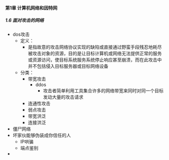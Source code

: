 #### 第1章 计算机网络和因特网

##### 1.6 面对攻击的网络

- dos攻击
  - 定义：
    - 是指故意的攻击网络协议实现的缺陷或直接通过野蛮手段残忍地耗尽被攻击对象的资源，目的是让目标计算机或网络无法提供正常的服务或资源访问，使目标系统服务系统停止响应甚至崩溃，而在此攻击中并不包括侵入目标服务器或目标网络设备
  - 分类：
    - 带宽攻击
      - ddos
        - 攻击者简单利用工具集合许多的网络带宽来同时对同一个目标发动大量的攻击请求
    - 连通性攻击
    - 弱点攻击
    - 带宽洪泛
    - 连接洪泛
- 僵尸网络
- 坏家伙能够伪装成你信任的人
  - IP哄骗
  - 端点鉴别
- 
